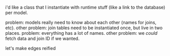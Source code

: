 i'd like a class that I instantiate with runtime stuff (like a link to the database) per model.

problem: models really need to know about each other (names for joins, etc).
other problem: join tables need to be instantiated once, but live in two places.
problem: everything has a lot of names.
other problem: we _could_ fetch data and join ID if we wanted.

let's make edges reified

